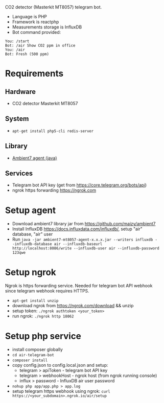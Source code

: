 CO2 detector (Masterkit MT8057) telegram bot.
* Language is PHP
* Framework is reactphp
* Measurements storage is InfluxDB
* Bot command provided:
```
You: /start
Bot: /air Show CO2 ppm in office
You: /air
Bot: Fresh (500 ppm)
```

# Requirements
## Hardware

* CO2 detector Masterkit MT8057

## System

* `apt-get install php5-cli redis-server`

## Library

* [Ambient7 agent (java)](https://github.com/maizy/ambient7)

## Services

* Telegram bot API key (get from https://core.telegram.org/bots/api)
* ngrok https forwarding https://ngrok.com


# Setup agent
* Download ambient7 library jar from https://github.com/maizy/ambient7
* Install InfluxDB https://docs.influxdata.com/influxdb/, setup "air" database, "air" user
* Run ```java -jar ambient7-mt8057-agent-x.x.x.jar --writers influxdb
      --influxdb-database air
      --influxdb-baseurl http://localhost:8086/write
      --influxdb-user air --influxdb-password 123qwe```

# Setup ngrok

Ngrok is https forwarding service. Needed for telegram bot API webhook since telegram webhook requires HTTPS.

* `apt-get install unzip`
* download ngrok from https://ngrok.com/download && unzip
* setup token: `./ngrok authtoken <your_token>`
* run ngrok: `./ngrok http 18062`

# Setup php service

* install composer globally
* `cd air-telegram-bot`
* `composer install`
* copy config.json to config.local.json and setup:
  * telegram > apiToken - telegram bot API key
  * telegram > webhookHost - ngrok host (from ngrok running console)
  * influx > password - InfluxDB air user password
* `nohup php app/app.php > app.log`
* setup telegram https webhook using ngrok: `curl https://<your_subdomain>.ngrok.io/air/setup`
